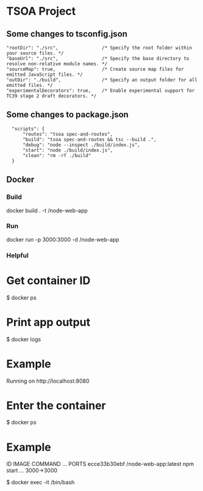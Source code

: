 # TSOA Project

## Some changes to tsconfig.json
```
"rootDir": "./src",                /* Specify the root folder within your source files. */
"baseUrl": "./src",                /* Specify the base directory to resolve non-relative module names. */
"sourceMap": true,                 /* Create source map files for emitted JavaScript files. */
"outDir": "./build",               /* Specify an output folder for all emitted files. */
"experimentalDecorators": true,    /* Enable experimental support for TC39 stage 2 draft decorators. */
```
## Some changes to package.json
```
  "scripts": {
      "routes": "tsoa spec-and-routes",
      "build": "tsoa spec-and-routes && tsc --build .",
      "debug": "node --inspect ./build/index.js",
      "start": "node ./build/index.js",
      "clean": "rm -rf ./build"
  }
```

## Docker

### Build
docker build . -t <your username>/node-web-app

### Run
docker run -p 3000:3000 -d <your username>/node-web-app

### Helpful
# Get container ID
$ docker ps

# Print app output
$ docker logs <container id>

# Example
Running on http://localhost:8080

# Enter the container
$ docker ps

# Example
ID            IMAGE                                COMMAND    ...   PORTS
ecce33b30ebf  <your username>/node-web-app:latest  npm start  ...   3000->3000

$ docker exec -it <container id> /bin/bash
